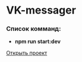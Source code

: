 # VK-messager

### Список комманд:
* **npm run start:dev**

[Открыть проект](https://shtikov.github.io/VK-messager/)

